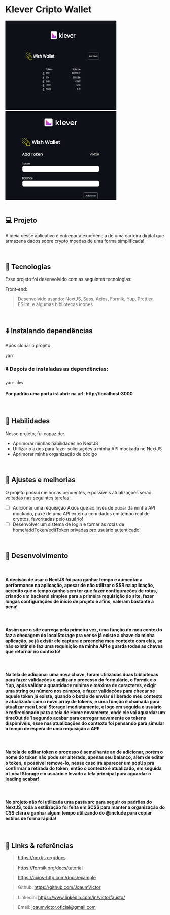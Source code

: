# Klever Cripto Wallet

<div>
  <div align="left">
    <img src="./assets/screen1.png" width="350" height="280" alt="DashboardApp" />
    <img src="./assets/screen2.png" width="350" height="280" alt="DashboardApp" />
  </div>
</div>

</br>

## 💻 Projeto

A ideia desse aplicativo é entregar a experiência de uma carteira digital que armazena dados sobre crypto moedas de uma forma simplificada!

</br>

## 🚀 Tecnologias

Esse projeto foi desenvolvido com as seguintes tecnologias:

Front-end:

> Desenvolvido usando: NextJS, Sass, Axios, Formik, Yup, Prettier, ESlint, e algumas bibliotecas ícones

</br>

## ⬇️ Instalando dependências

Após clonar o projeto:

`yarn`

### ⬇️ Depois de instaladas as dependências:

`yarn dev`

#### Por padrão uma porta irá abrir na url: http://localhost:3000

</br>

## 📌 Habilidades

Nesse projeto, fui capaz de:

- Aprimorar minhas habilidades no NextJS
- Utilizar o axios para fazer solicitações a minha API mockada no NextJS
- Aprimorar minha organização de código

</br>

## 📝 Ajustes e melhorias

O projeto possui melhorias pendentes, e possíveis atualizações serão voltadas nas seguintes tarefas:

- [ ] Adicionar uma requisição Axios que ao invés de puxar da minha API mockada, puxe de uma API externa com dados em tempo real de cryptos, favoritadas pelo usuário!
- [ ] Desenvolver um sistema de login e tornar as rotas de home/addToken/editToken privadas pro usuário autenticado!

</br>

## 🚩 Desenvolvimento

<br>

#### A decisão de usar o NextJS foi para ganhar tempo e aumentar a performance na aplicação, apesar de não utilizar o SSR na aplicação, acredito que o tempo ganho sem ter que fazer configurações de rotas, criando um backend simples para a primeira requisição do site, fazer longas configurações de inicio de projeto e afins, valeram bastante a pena!

<br>

#### Assim que o site carrega pela primeira vez, uma função do meu contexto faz a checagem do localStorage pra ver se já existe a chave da minha aplicação, se já existir ele captura e preenche meu contexto com elas, se não existir ele faz uma requisição na minha API e guarda todas as chaves que retornar no contexto!

<br>

#### Na tela de adicionar uma nova chave, foram utilizadas duas bibliotecas para fazer validações e agilizar o processo do formulário, o Formik e o Yup, após validar a quantidade mínima e máxima de caracteres, exigir uma string ou número nos campos, e fazer validações para checar se aquele token já existe, quando o botão de enviar é liberado meu contexto é atualizado com o novo array de tokens, e uma função é chamada para atualizar meu Local Storage imediatamente, e logo em seguida o usuário é redirecionado para a tela de Home novamente, onde ele vai aguardar um timeOut de 1 segundo acabar para carregar novamente os tokens disponíveis, esse nas atualizações do contexto foi pensando para simular o tempo de espera de uma requisição a API!

<br>

#### Na tela de editar token o processo é semelhante ao de adicionar, porém o nome do token não pode ser alterado, apenas seu balanço, além de editar o token, é possível remove-lo, nesse caso irá aparecer um popUp pra confirmar a retirada do token, então o contexto é atualizado, em seguida o Local Storage e o usuário é levado a tela principal para aguardar o loading acabar!

<br>

#### No projeto não foi utilizada uma pasta src para seguir os padrões do NextJS, toda a estilização foi feita em SCSS para manter a organização do CSS clara e ganhar algum tempo utilizando do @include para copiar estilos de forma rápida!

<br>

## 🔗 Links & referências

> https://nextjs.org/docs

> https://formik.org/docs/tutorial

> https://axios-http.com/docs/example

> Github: https://github.com/JoaumVictor

> Linkedin: https://www.linkedin.com/in/victorfausto/

> Email: joaumvictor.oficial@gmail.com
